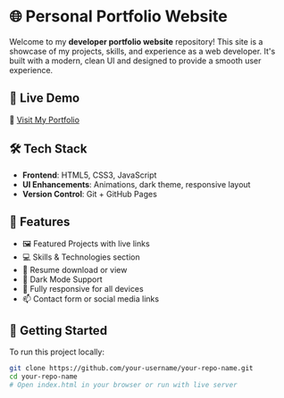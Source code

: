 # 🌐 Personal Portfolio Website

Welcome to my **developer portfolio website** repository! This site is a showcase of my projects, skills, and experience as a web developer. It's built with a modern, clean UI and designed to provide a smooth user experience.

## 📌 Live Demo

🔗 [Visit My Portfolio](https://manojsubramanii.github.io/profilo_manoj/)

## 🛠️ Tech Stack

- **Frontend**: HTML5, CSS3, JavaScript 
- **UI Enhancements**: Animations, dark theme, responsive layout
- **Version Control**: Git + GitHub Pages

## 📸 Features

- 🖼️ Featured Projects with live links
- 💻 Skills & Technologies section
- 📄 Resume download or view
- 🌙 Dark Mode Support
- 📱 Fully responsive for all devices
- 📫 Contact form or social media links

## 🚀 Getting Started

To run this project locally:

```bash
git clone https://github.com/your-username/your-repo-name.git
cd your-repo-name
# Open index.html in your browser or run with live server
